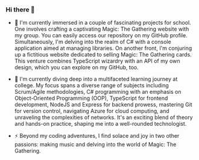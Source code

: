 ### Hi there 👋

- 🔭 I'm currently immersed in a couple of fascinating projects for school. One involves crafting a captivating Magic: The Gathering website with my group. You can easily access our repository on my GitHub profile. Simultaneously, I'm delving into the realm of C# with a console application aimed at managing libraries. On another front, I'm conjuring up a fictitious website dedicated to selling Magic: The Gathering cards. This venture combines TypeScript wizardry with an API of my own design, which you can explore on my GitHub, too.

- 🌱 I'm currently diving deep into a multifaceted learning journey at college. My focus spans a diverse range of subjects including Scrum/Agile methodologies, C# programming with an emphasis on Object-Oriented Programming (OOP), TypeScript for frontend development, NodeJS and Express for backend prowess, mastering Git for version control, navigating Azure for cloud computing, and unraveling the complexities of networks. It's an exciting blend of theory and hands-on practice, shaping me into a well-rounded technologist.

- ⚡ Beyond my coding adventures, I find solace and joy in two other passions: making music and delving into the world of Magic: The Gathering.
<!--
**ExanFabry/ExanFabry** is a ✨ _special_ ✨ repository because its `README.md` (this file) appears on your GitHub profile.

Here are some ideas to get you started:

- 🔭 I’m currently working on ...
- 🌱 I’m currently learning ...
- 👯 I’m looking to collaborate on ...
- 🤔 I’m looking for help with ...
- 💬 Ask me about ...
- 📫 How to reach me: ...
- 😄 Pronouns: ...
- ⚡ Fun fact: ...
-->
